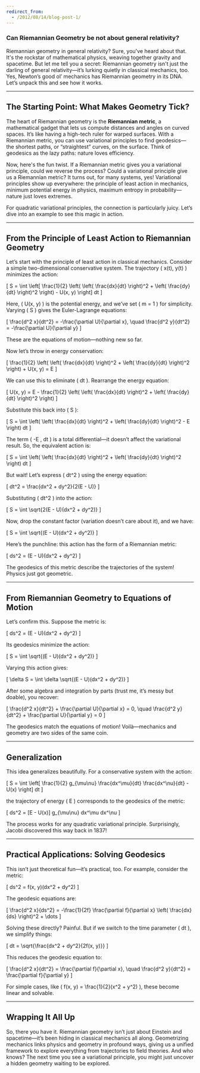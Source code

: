 ```yaml
---
redirect_from:
  - /2012/08/14/blog-post-1/
---
```

### **Can Riemannian Geometry be not about general relativity?**
Riemannian geometry in general relativity? Sure, you've heard about that. It's the rockstar of mathematical physics, weaving together gravity and spacetime. But let me tell you a secret: Riemannian geometry isn't just the darling of general relativity—it’s lurking quietly in classical mechanics, too. Yes, Newton’s good ol’ mechanics has Riemannian geometry in its DNA. Let’s unpack this and see how it works.

---

## The Starting Point: What Makes Geometry Tick?

The heart of Riemannian geometry is the **Riemannian metric**, a mathematical gadget that lets us compute distances and angles on curved spaces. It’s like having a high-tech ruler for warped surfaces. With a Riemannian metric, you can use variational principles to find geodesics—the shortest paths, or “straightest” curves, on the surface. Think of geodesics as the lazy paths: nature loves efficiency.

Now, here's the fun twist. If a Riemannian metric gives you a variational principle, could we reverse the process? Could a variational principle give us a Riemannian metric? It turns out, for many systems, yes! Variational principles show up everywhere: the principle of least action in mechanics, minimum potential energy in physics, maximum entropy in probability—nature just loves extremes.

For quadratic variational principles, the connection is particularly juicy. Let’s dive into an example to see this magic in action.

---

## From the Principle of Least Action to Riemannian Geometry

Let’s start with the principle of least action in classical mechanics. Consider a simple two-dimensional conservative system. The trajectory \( x(t), y(t) \) minimizes the action:

\[
S = \int \left[ \frac{1}{2} \left( \left( \frac{dx}{dt} \right)^2 + \left( \frac{dy}{dt} \right)^2 \right) - U(x, y) \right] dt
\]

Here, \( U(x, y) \) is the potential energy, and we’ve set \( m = 1 \) for simplicity. Varying \( S \) gives the Euler-Lagrange equations:

\[
\frac{d^2 x}{dt^2} = -\frac{\partial U}{\partial x}, \quad \frac{d^2 y}{dt^2} = -\frac{\partial U}{\partial y}
\]

These are the equations of motion—nothing new so far.

Now let’s throw in energy conservation:

\[
\frac{1}{2} \left( \left( \frac{dx}{dt} \right)^2 + \left( \frac{dy}{dt} \right)^2 \right) + U(x, y) = E
\]

We can use this to eliminate \( dt \). Rearrange the energy equation:

\[
U(x, y) = E - \frac{1}{2} \left( \left( \frac{dx}{dt} \right)^2 + \left( \frac{dy}{dt} \right)^2 \right)
\]

Substitute this back into \( S \):

\[
S = \int \left( \left( \frac{dx}{dt} \right)^2 + \left( \frac{dy}{dt} \right)^2 - E \right) dt
\]

The term \( -E \, dt \) is a total differential—it doesn’t affect the variational result. So, the equivalent action is:

\[
S = \int \left( \left( \frac{dx}{dt} \right)^2 + \left( \frac{dy}{dt} \right)^2 \right) dt
\]

But wait! Let’s express \( dt^2 \) using the energy equation:

\[
dt^2 = \frac{dx^2 + dy^2}{2(E - U)}
\]

Substituting \( dt^2 \) into the action:

\[
S = \int \sqrt{2(E - U)(dx^2 + dy^2)}
\]

Now, drop the constant factor (variation doesn’t care about it), and we have:

\[
S = \int \sqrt{(E - U)(dx^2 + dy^2)}
\]

Here’s the punchline: this action has the form of a Riemannian metric:

\[
ds^2 = (E - U)(dx^2 + dy^2)
\]

The geodesics of this metric describe the trajectories of the system! Physics just got geometric.

---

## From Riemannian Geometry to Equations of Motion

Let’s confirm this. Suppose the metric is:

\[
ds^2 = (E - U)(dx^2 + dy^2)
\]

Its geodesics minimize the action:

\[
S = \int \sqrt{(E - U)(dx^2 + dy^2)}
\]

Varying this action gives:

\[
\delta S = \int \delta \sqrt{(E - U)(dx^2 + dy^2)}
\]

After some algebra and integration by parts (trust me, it’s messy but doable), you recover:

\[
\frac{d^2 x}{dt^2} + \frac{\partial U}{\partial x} = 0, \quad \frac{d^2 y}{dt^2} + \frac{\partial U}{\partial y} = 0
\]

The geodesics match the equations of motion! Voilà—mechanics and geometry are two sides of the same coin.

---

## Generalization

This idea generalizes beautifully. For a conservative system with the action:

\[
S = \int \left[ \frac{1}{2} g_{\mu\nu} \frac{dx^\mu}{dt} \frac{dx^\nu}{dt} - U(x) \right] dt
\]

the trajectory of energy \( E \) corresponds to the geodesics of the metric:

\[
ds^2 = [E - U(x)] g_{\mu\nu} dx^\mu dx^\nu
\]

The process works for any quadratic variational principle. Surprisingly, Jacobi discovered this way back in 1837!

---

## Practical Applications: Solving Geodesics

This isn’t just theoretical fun—it’s practical, too. For example, consider the metric:

\[
ds^2 = f(x, y)(dx^2 + dy^2)
\]

The geodesic equations are:

\[
\frac{d^2 x}{ds^2} = -\frac{1}{2f} \frac{\partial f}{\partial x} \left( \frac{dx}{ds} \right)^2 + \dots
\]

Solving these directly? Painful. But if we switch to the time parameter \( dt \), we simplify things:

\[
dt = \sqrt{\frac{dx^2 + dy^2}{2f(x, y)}}
\]

This reduces the geodesic equation to:

\[
\frac{d^2 x}{dt^2} = \frac{\partial f}{\partial x}, \quad \frac{d^2 y}{dt^2} = \frac{\partial f}{\partial y}
\]

For simple cases, like \( f(x, y) = \frac{1}{2}(x^2 + y^2) \), these become linear and solvable.

---

## Wrapping It All Up

So, there you have it. Riemannian geometry isn’t just about Einstein and spacetime—it’s been hiding in classical mechanics all along. Geometrizing mechanics links physics and geometry in profound ways, giving us a unified framework to explore everything from trajectories to field theories. And who knows? The next time you see a variational principle, you might just uncover a hidden geometry waiting to be explored.
